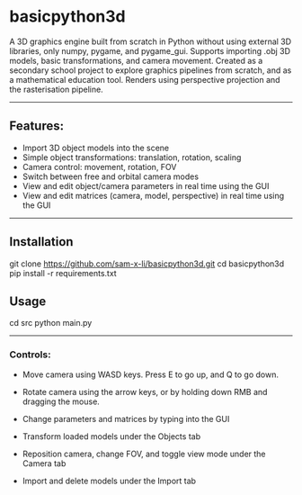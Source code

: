 # basicpython3d

A 3D graphics engine built from scratch in Python without using external 3D libraries, only numpy, pygame, and pygame_gui. 
Supports importing .obj 3D models, basic transformations, and camera movement. 
Created as a secondary school project to explore graphics pipelines from scratch, and as a mathematical education tool.
Renders using perspective projection and the rasterisation pipeline.

---

## Features:
  - Import 3D object models into the scene
  - Simple object transformations: translation, rotation, scaling
  - Camera control: movement, rotation, FOV
  - Switch between free and orbital camera modes
  - View and edit object/camera parameters in real time using the GUI
  - View and edit matrices (camera, model, perspective) in real time using the GUI

---

## Installation 
git clone https://github.com/sam-x-li/basicpython3d.git
cd basicpython3d
pip install -r requirements.txt

## Usage
cd src
python main.py

---

### Controls:

- Move camera using WASD keys. Press E to go up, and Q to go down.
- Rotate camera using the arrow keys, or by holding down RMB and dragging the mouse.

- Change parameters and matrices by typing into the GUI
- Transform loaded models under the Objects tab
- Reposition camera, change FOV, and toggle view mode under the Camera tab
- Import and delete models under the Import tab
